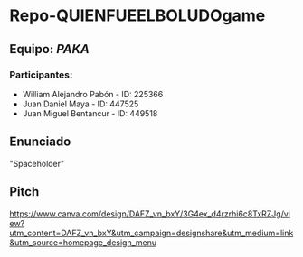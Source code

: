 # Repo-QUIENFUEELBOLUDOgame
 
## Equipo: *PAKA*

### Participantes: 

* William Alejandro Pabón - ID: 225366
* Juan Daniel Maya - ID: 447525
* Juan Miguel Bentancur - ID: 449518

## Enunciado

"Spaceholder"

## Pitch

https://www.canva.com/design/DAFZ_vn_bxY/3G4ex_d4rzrhi6c8TxRZJg/view?utm_content=DAFZ_vn_bxY&utm_campaign=designshare&utm_medium=link&utm_source=homepage_design_menu
